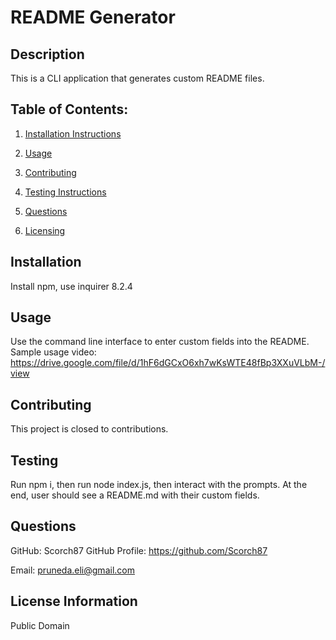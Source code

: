 # README Generator
## Description
This is a CLI application that generates custom README files.
## Table of Contents:
1. [Installation Instructions](#installation)
            
2. [Usage](#usage)
3. [Contributing](#contributing)
4. [Testing Instructions](#testing)
            
5. [Questions](#questions)
6. [Licensing](#license)
<a name="installation"></a>
            
## Installation
Install npm, use inquirer 8.2.4
<a name="usage"></a>
            
## Usage
Use the command line interface to enter custom fields into the README.
Sample usage video: https://drive.google.com/file/d/1hF6dGCxO6xh7wKsWTE48fBp3XXuVLbM-/view
<a name="contributing"></a>
            
## Contributing
This project is closed to contributions.
<a name="testing"></a>
            
## Testing
Run npm i, then run node index.js, then interact with the prompts. At the end, user should see a README.md with their custom fields.
<a name="questions"></a>
            
## Questions
GitHub: Scorch87
GitHub Profile: https://github.com/Scorch87
            
Email: pruneda.eli@gmail.com
<a name="license"></a>
            
## License Information
Public Domain